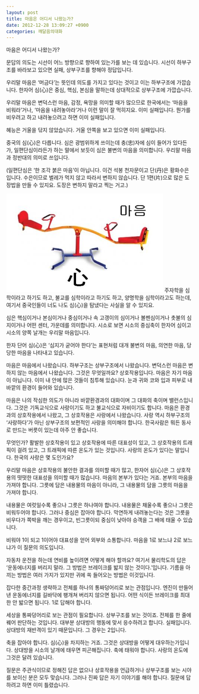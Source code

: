 ```yaml
---
layout: post
title: 마음은 어디서 나왔는가?
date: 2012-12-28 13:09:27 +0900
categories: 깨달음의대화
---
```

 마음은 어디서 나왔는가? 

 문답의 의도는 시선이 어느 방향으로 향하여 있는가를 보는 데 있습니다. 시선이 하부구조를 바라보고 있으면 실패, 상부구조를 향해야 정답입니다. 

 우리말 마음은 ‘머금다’는 뜻인데 의도를 가지고 있다는 것이고 이는 하부구조에 가깝습니다. 한자어 심(心)은 중심, 핵심, 본심을 말하는데 상대적으로 상부구조에 가깝습니다. 

 우리말 마음은 변덕스런 마음, 감정, 욕망을 의미할 때가 많으므로 한국에서는 ‘마음을 비워라’거나, ‘마음을 내려놓아라’거나 이런 말이 잘 먹히지요. 이미 실패입니다. 뭔가를 비우려고 하고 내려놓으려고 하면 이미 실패입니다. 

 혜능은 거울을 닦지 않았습니다. 거울 안쪽을 보고 있으면 이미 실패입니다. 

 중국의 심(心)은 다릅니다. 심은 광범위하게 쓰이는데 충(忠)자에 심이 들어가 있다든가, 일편단심이라든가 하는 말에서 보듯이 심은 불변의 마음을 의미합니다. 우리말 마음과 정반대의 의미로 쓰입니다. 

 (일편단심은 ‘한 조각 붉은 마음’이 아닙니다. 이건 석봉 천자문이고 단(丹)은 황화수은입니다. 수은이므로 벌레가 먹지 않고 따라서 변하지 않습니다. 단 1편(片)으로 많은 도장밥을 만들 수 있지요. 도장은 변하지 말라고 찍는 거고.) 

 <img alt="9997.jpg" src="files/attach/images/198/461/307/9997.jpg" width="422" height="265" /> 주자학을 심학이라고 하기도 하고, 불교를 심학이라고 하기도 하고, 양명학을 심학이라고도 하는데, 여기서 중국인들이 너도 나도 심(心)을 탐냈다는 사실을 알 수 있지요. 

 심은 핵심이거나 본심이거나 중심이거나 속 고갱이의 심이거나 볼펜심이거나 촛불의 심지이거나 어떤 센터, 가운데를 의미합니다. 시소로 보면 시소의 중심축이 한자어 심이고 시소의 양쪽 날개는 우리말 마음입니다. 

 한자 단어 심(心)은 ‘심지가 굳어야 한다’는 표현처럼 대개 불변의 마음, 의연한 마음, 당당한 마음을 나타내고 있습니다. 

 마음은 마음에서 나왔습니다. 하부구조는 상부구조에서 나왔습니다. 변덕스런 마음은 변하지 않는 마음에서 나왔습니다. 그것은 무엇일까요? 상호작용입니다. 마음은 자기 마음이 아닙니다. 이미 내 안에 많은 것들이 침투해 있습니다. 눈과 귀와 코와 입과 피부로 내 바깥의 환경이 들어와 있습니다. 

 마음은 나의 작심한 의도가 아니라 바깥환경과의 대화이며 그 대화의 축이며 밸런스입니다. 그것은 기독교식으로 사랑이기도 하고 불교식으로 자비이기도 합니다. 마음은 환경과의 상호작용에서 나왔고, 그 상호작용은 사랑에서 나왔습니다. 사랑 역시 하부구조의 ‘사랑하다’가 아닌 상부구조의 보편적인 사랑을 의미해야 합니다. 한국사람은 뭐든 동사로 만드는 버릇이 있는데 아주 안 좋습니다. 

 무엇인가? 활발한 상호작용이 있고 상호작용에 따른 대표성이 있고, 그 상호작용의 트래픽이 걸려 있고, 그 트래픽에 따른 온도가 있는 것입니다. 사랑의 온도가 있다는 말입니다. 한국의 사랑은 몇 도인가요? 

 우리말 마음은 상호작용의 불안한 결과를 의미할 때가 많고, 한자어 심(心)은 그 상호작용의 떳떳한 대표성을 의미할 때가 많습니다. 마음의 본부가 있다는 거죠. 본부의 마음을 가져야 합니다. 그릇에 담은 내용물의 마음이 아니라, 그 내용물의 담을 그릇의 마음을 가져야 합니다. 

 내용물은 여럿일수록 좋으나 그릇은 하나여야 합니다. 내용물은 채울수록 좋으나 그릇은 비워두어야 합니다. 그러나 중심은 잡아야 합니다. 막연하게 내려놓는다는 것은 그릇을 비우다가 쪽박을 깨는 경우이고, 빈그릇이되 중심이 낮아야 승객을 그 배에 태울 수 있습니다. 

 비워야 1이 되고 1이어야 대표성을 얻어 외부와 소통합니다. 마음을 1로 보느냐 2로 보느냐가 이 질문의 의도입니다. 

 자동차 운전을 하는데 연비를 높이려면 어떻게 해야 할까요? 여기서 물리학도의 답은 ‘운동에너지를 버리지 말라. 그 방법은 브레이크를 밟지 않는 것이다.’입니다. 기름을 아끼는 방법은 여러 가지가 있지만 귀에 쏙 들어오는 방법은 이것입니다. 

 잡다한 중간과정 생략하고 전체를 하나의 통짜덩어리로 보는 관점입니다. 엔진이 만들어낸 운동에너지를 길바닥에 팽개쳐 버리지 않으면 됩니다. 어떤 식이든 브레이크를 최대한 안 밟으면 됩니다. 1로 답해야 합니다. 

 세상을 통짜덩어리로 보는 관점이 필요합니다. 상부구조를 보는 것이죠. 전체를 한 줄에 꿰어 판단하는 것입니다. 대부분 상대방의 행동에 맞서 응수하려고 합니다. 실패입니다. 상대방의 재반격이 있기 때문입니다. 그 경우는 2입니다. 

 축을 잡아야 합니다. 심(心)을 차지하는 거죠. 그것은 상대방을 어떻게 대우하는가입니다. 상대방을 시소의 날개에 태우면 피곤해집니다. 축에 태워야 합니다. 사랑의 온도에 그것은 달려 있습니다. 

 질문은 주관식이므로 정해진 답은 없으나 상호작용을 언급하거나 상부구조를 보는 시야를 보이신 분은 모두 맞습니다. 그러나 진짜 답은 자기 이야기를 해야 합니다. 질문에 답하려고 하면 이미 틀렸습니다.